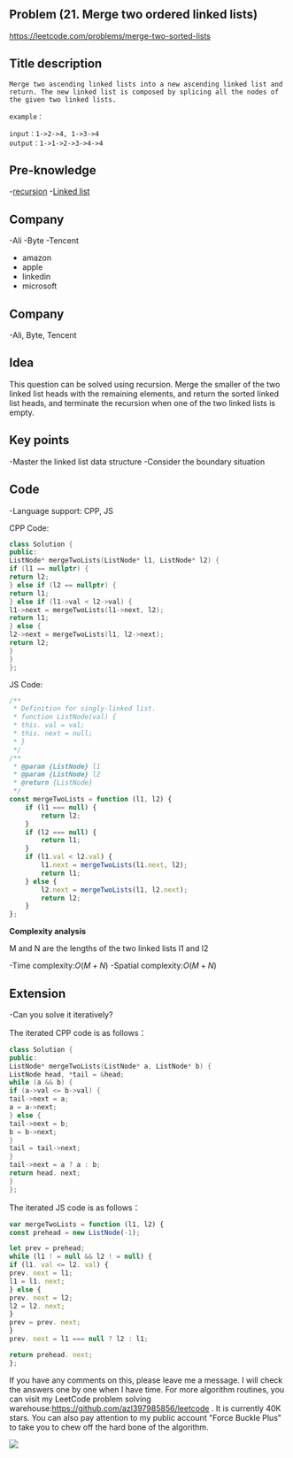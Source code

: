 ## Problem (21. Merge two ordered linked lists)

https://leetcode.com/problems/merge-two-sorted-lists

## Title description

```
Merge two ascending linked lists into a new ascending linked list and return. The new linked list is composed by splicing all the nodes of the given two linked lists.

example：

input：1->2->4, 1->3->4
output：1->1->2->3->4->4

```

## Pre-knowledge

-[recursion](https://github.com/azl397985856/leetcode/blob/master/thinkings/dynamic-programming.md) -[Linked list](https://github.com/azl397985856/leetcode/blob/master/thinkings/basic-data-structure.md)

## Company

-Ali
-Byte
-Tencent

- amazon
- apple
- linkedin
- microsoft

## Company

-Ali, Byte, Tencent

## Idea

This question can be solved using recursion. Merge the smaller of the two linked list heads with the remaining elements, and return the sorted linked list heads, and terminate the recursion when one of the two linked lists is empty.

## Key points

-Master the linked list data structure
-Consider the boundary situation

## Code

-Language support: CPP, JS

CPP Code:

```cpp
class Solution {
public:
ListNode* mergeTwoLists(ListNode* l1, ListNode* l2) {
if (l1 == nullptr) {
return l2;
} else if (l2 == nullptr) {
return l1;
} else if (l1->val < l2->val) {
l1->next = mergeTwoLists(l1->next, l2);
return l1;
} else {
l2->next = mergeTwoLists(l1, l2->next);
return l2;
}
}
};
```

JS Code:

```js
/**
 * Definition for singly-linked list.
 * function ListNode(val) {
 * this. val = val;
 * this. next = null;
 * }
 */
/**
 * @param {ListNode} l1
 * @param {ListNode} l2
 * @return {ListNode}
 */
const mergeTwoLists = function (l1, l2) {
	if (l1 === null) {
		return l2;
	}
	if (l2 === null) {
		return l1;
	}
	if (l1.val < l2.val) {
		l1.next = mergeTwoLists(l1.next, l2);
		return l1;
	} else {
		l2.next = mergeTwoLists(l1, l2.next);
		return l2;
	}
};
```

**Complexity analysis**

M and N are the lengths of the two linked lists l1 and l2

-Time complexity:$O(M+N)$
-Spatial complexity:$O(M+N)$

## Extension

-Can you solve it iteratively?

The iterated CPP code is as follows：

```cpp
class Solution {
public:
ListNode* mergeTwoLists(ListNode* a, ListNode* b) {
ListNode head, *tail = &head;
while (a && b) {
if (a->val <= b->val) {
tail->next = a;
a = a->next;
} else {
tail->next = b;
b = b->next;
}
tail = tail->next;
}
tail->next = a ? a : b;
return head. next;
}
};
```

The iterated JS code is as follows：

```js
var mergeTwoLists = function (l1, l2) {
const prehead = new ListNode(-1);

let prev = prehead;
while (l1 ! = null && l2 ! = null) {
if (l1. val <= l2. val) {
prev. next = l1;
l1 = l1. next;
} else {
prev. next = l2;
l2 = l2. next;
}
prev = prev. next;
}
prev. next = l1 === null ? l2 : l1;

return prehead. next;
};
```

If you have any comments on this, please leave me a message. I will check the answers one by one when I have time. For more algorithm routines, you can visit my LeetCode problem solving warehouse:https://github.com/azl397985856/leetcode . It is currently 40K stars.
You can also pay attention to my public account "Force Buckle Plus" to take you to chew off the hard bone of the algorithm.

![](https://p.ipic.vip/7jytuf.jpg)
